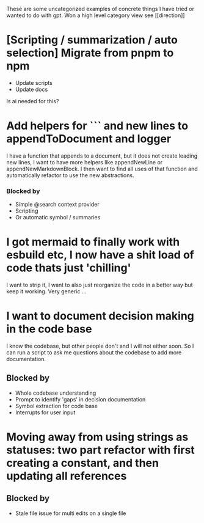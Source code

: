 These are some uncategorized examples of concrete things I have tried or wanted to do with gpt.
Won a high level category view see [[direction]]

# [Scripting / summarization / auto selection] Migrate from pnpm to npm

- Update scripts
- Update docs

Is ai needed for this?

# Add helpers for ``` and new lines to appendToDocument and logger

I have a function that appends to a document, but it does not create leading new lines, I want to have more helpers like
appendNewLine
or appendNewMarkdownBlock.
I then want to find all uses of that function and automatically refactor to use the new abstractions.

### Blocked by

- Simple @search context provider
- Scripting
- Or automatic symbol / summaries

# I got mermaid to finally work with esbuild etc, I now have a shit load of code thats just 'chilling'

I want to strip it, I want to also just reorganize the code in a better way but keep it working.
Very generic ...

# I want to document decision making in the code base

I know the codebase, but other people don't and I will not either soon.
So I can run a script to ask me questions about the codebase to add more documentation.

## Blocked by

- Whole codebase understanding
- Prompt to identify 'gaps' in decision documentation
- Symbol extraction for code base
- Interrupts for user input

# Moving away from using strings as statuses: two part refactor with first creating a constant, and then updating all references

## Blocked by

- Stale file issue for multi edits on a single file

